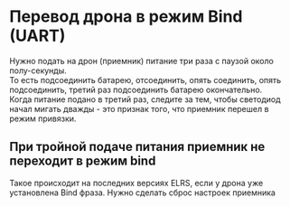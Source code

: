 # Перевод дрона в режим Bind (UART)
Нужно подать на дрон (приемник) питание три раза с паузой около полу-секунды.  
То есть подсоединить батарею, отсоединить, опять соединить, опять подсоединить, третий раз подсоединить батарею окончательно.  
Когда питание подано в третий раз, следите за тем, чтобы светодиод начал мигать дважды - это признак того, что приемник перешел в режим привязки.

## При тройной подаче питания приемник не переходит в режим bind
Такое происходит на последних версиях ELRS, если у дрона уже установлена Bind фраза. Нужно сделать сброс настроек приемника


